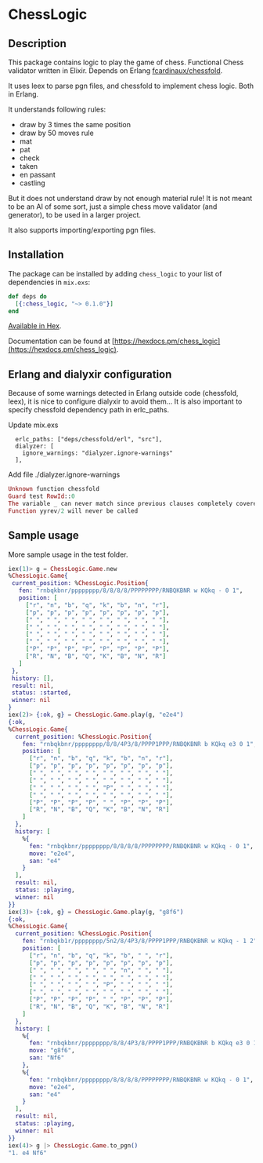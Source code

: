 # ChessLogic

## Description

This package contains logic to play the game of chess. 
Functional Chess validator written in Elixir. Depends on Erlang [fcardinaux/chessfold](https://github.com/fcardinaux/chessfold/blob/master/erl/chessfold.erl).

It uses leex to parse pgn files, and chessfold to implement chess logic. Both in Erlang.

It understands following rules:

* draw by 3 times the same position
* draw by 50 moves rule
* mat
* pat
* check
* taken
* en passant
* castling

But it does not understand draw by not enough material rule! It is not meant to be an AI of some sort, just a simple chess move validator (and generator), to be used in a larger project.

It also supports importing/exporting pgn files.

## Installation

The package can be installed by adding `chess_logic` to your list of dependencies in `mix.exs`:

```elixir
def deps do
  [{:chess_logic, "~> 0.1.0"}]
end
```

[Available in Hex](https://hex.pm/packages/chess_logic).

Documentation can be found at [https://hexdocs.pm/chess_logic](https://hexdocs.pm/chess_logic).

## Erlang and dialyxir configuration

Because of some warnings detected in Erlang outside code (chessfold, leex), it is nice to configure dialyxir to avoid them... It is also important to specify chessfold dependency path in erlc_paths.

Update mix.exs

      erlc_paths: ["deps/chessfold/erl", "src"],
      dialyzer: [
        ignore_warnings: "dialyzer.ignore-warnings"
      ],

Add file ./dialyzer.ignore-warnings

```elixir
Unknown function chessfold
Guard test RowId::0
The variable _ can never match since previous clauses completely covered the type
Function yyrev/2 will never be called
```

## Sample usage

More sample usage in the test folder.

 ```elixir
iex(1)> g = ChessLogic.Game.new
%ChessLogic.Game{
  current_position: %ChessLogic.Position{
    fen: "rnbqkbnr/pppppppp/8/8/8/8/PPPPPPPP/RNBQKBNR w KQkq - 0 1",
    position: [
      ["r", "n", "b", "q", "k", "b", "n", "r"],
      ["p", "p", "p", "p", "p", "p", "p", "p"],
      [" ", " ", " ", " ", " ", " ", " ", " "],
      [" ", " ", " ", " ", " ", " ", " ", " "],
      [" ", " ", " ", " ", " ", " ", " ", " "],
      [" ", " ", " ", " ", " ", " ", " ", " "],
      ["P", "P", "P", "P", "P", "P", "P", "P"],
      ["R", "N", "B", "Q", "K", "B", "N", "R"]
    ]
  },
  history: [],
  result: nil,
  status: :started,
  winner: nil
}
iex(2)> {:ok, g} = ChessLogic.Game.play(g, "e2e4")
{:ok,
 %ChessLogic.Game{
   current_position: %ChessLogic.Position{
     fen: "rnbqkbnr/pppppppp/8/8/4P3/8/PPPP1PPP/RNBQKBNR b KQkq e3 0 1",
     position: [
       ["r", "n", "b", "q", "k", "b", "n", "r"],
       ["p", "p", "p", "p", "p", "p", "p", "p"],
       [" ", " ", " ", " ", " ", " ", " ", " "],
       [" ", " ", " ", " ", " ", " ", " ", " "], 
       [" ", " ", " ", " ", "P", " ", " ", " "],
       [" ", " ", " ", " ", " ", " ", " ", " "],
       ["P", "P", "P", "P", " ", "P", "P", "P"],
       ["R", "N", "B", "Q", "K", "B", "N", "R"]
     ]
   },
   history: [
     %{
       fen: "rnbqkbnr/pppppppp/8/8/8/8/PPPPPPPP/RNBQKBNR w KQkq - 0 1",
       move: "e2e4",
       san: "e4"
     }
   ],
   result: nil,
   status: :playing,
   winner: nil
 }}
iex(3)> {:ok, g} = ChessLogic.Game.play(g, "g8f6")
{:ok,
 %ChessLogic.Game{
   current_position: %ChessLogic.Position{
     fen: "rnbqkb1r/pppppppp/5n2/8/4P3/8/PPPP1PPP/RNBQKBNR w KQkq - 1 2",
     position: [
       ["r", "n", "b", "q", "k", "b", " ", "r"],
       ["p", "p", "p", "p", "p", "p", "p", "p"],
       [" ", " ", " ", " ", " ", "n", " ", " "],
       [" ", " ", " ", " ", " ", " ", " ", " "],
       [" ", " ", " ", " ", "P", " ", " ", " "],
       [" ", " ", " ", " ", " ", " ", " ", " "],
       ["P", "P", "P", "P", " ", "P", "P", "P"],
       ["R", "N", "B", "Q", "K", "B", "N", "R"]
     ]
   },
   history: [
     %{
       fen: "rnbqkbnr/pppppppp/8/8/4P3/8/PPPP1PPP/RNBQKBNR b KQkq e3 0 1",
       move: "g8f6",
       san: "Nf6"
     },
     %{
       fen: "rnbqkbnr/pppppppp/8/8/8/8/PPPPPPPP/RNBQKBNR w KQkq - 0 1",
       move: "e2e4",
       san: "e4"
     }
   ],
   result: nil,
   status: :playing,
   winner: nil
 }}
iex(4)> g |> ChessLogic.Game.to_pgn()
"1. e4 Nf6"
```